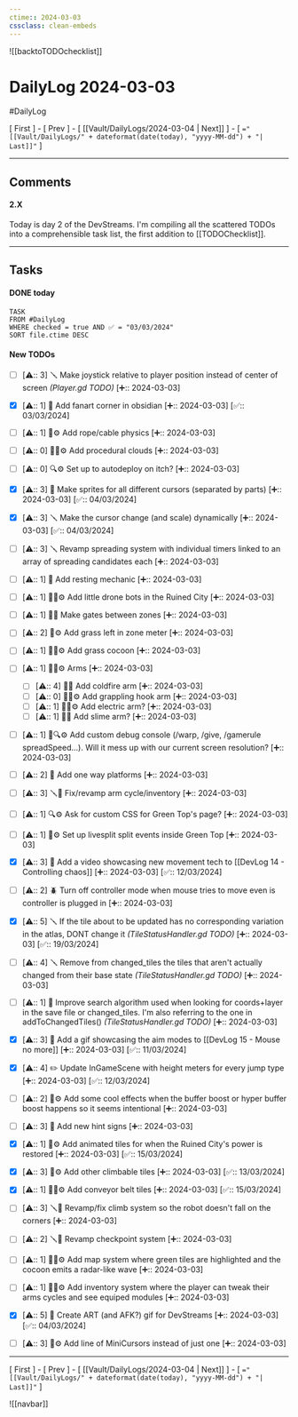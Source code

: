 ```yaml
---
ctime:: 2024-03-03
cssclass: clean-embeds
---
```

![[backtoTODOchecklist]]
# DailyLog 2024-03-03

#DailyLog

\[ First \] - \[ Prev \] - \[ [[Vault/DailyLogs/2024-03-04 | Next]] \] - \[ `="[[Vault/DailyLogs/" + dateformat(date(today), "yyyy-MM-dd") + "| Last]]"` \]

---

## Comments

#### 2.X

Today is day 2 of the DevStreams. I'm compiling all the scattered TODOs into a comprehensible task list, the first addition to [[TODOChecklist]].



---

## Tasks
#### DONE today
```dataview
TASK
FROM #DailyLog
WHERE checked = true AND ✅ = "03/03/2024"
SORT file.ctime DESC
```


#### New TODOs
- [ ] [⚠️:: 3] 🪛 Make joystick relative to player position instead of center of screen *(Player.gd TODO)* [➕:: 2024-03-03]
- [x] [⚠️:: 1] 📓 Add fanart corner in obsidian [➕:: 2024-03-03] [✅:: 03/03/2024]
- [ ] [⚠️:: 1] 🔧⚙️ Add rope/cable physics [➕:: 2024-03-03]
- [ ] [⚠️:: 0] 🎨🔧⚙️ Add procedural clouds [➕:: 2024-03-03]
- [ ] [⚠️:: 0] 🔍⚙️ Set up to autodeploy on itch? [➕:: 2024-03-03]
- [x] [⚠️:: 3] 🎨 Make sprites for all different cursors (separated by parts) [➕:: 2024-03-03] [✅:: 04/03/2024]
- [x] [⚠️:: 3] 🪛 Make the cursor change (and scale) dynamically [➕:: 2024-03-03] [✅:: 04/03/2024]
- [ ] [⚠️:: 3] 🪛 Revamp spreading system with individual timers linked to an array of spreading candidates each [➕:: 2024-03-03]
- [ ] [⚠️:: 1] 🔧 Add resting mechanic [➕:: 2024-03-03]
- [ ] [⚠️:: 1] 🔧🎨⚙️ Add little drone bots in the Ruined City [➕:: 2024-03-03]
- [ ] [⚠️:: 1] 🔧🎨 Make gates between zones [➕:: 2024-03-03]
- [ ] [⚠️:: 2] 🎨⚙️ Add grass left in zone meter [➕:: 2024-03-03]
- [ ] [⚠️:: 1] 🎨🔧⚙️ Add grass cocoon [➕:: 2024-03-03]
- [ ] [⚠️:: 1] 🔧🎨⚙️ Arms [➕:: 2024-03-03]
	- [ ] [⚠️:: 4] 🔧🎨 Add coldfire arm [➕:: 2024-03-03]
	- [ ] [⚠️:: 0] 🔧🎨⚙️ Add grappling hook arm [➕:: 2024-03-03]
	- [ ] [⚠️:: 1] 🔧🎨⚙️ Add electric arm? [➕:: 2024-03-03]
	- [ ] [⚠️:: 1] 🔧🎨 Add slime arm? [➕:: 2024-03-03]
- [ ] [⚠️:: 1] 🔧🔍⚙️ Add custom debug console (/warp, /give, /gamerule spreadSpeed...). Will it mess up with our current screen resolution? [➕:: 2024-03-03]
- [ ] [⚠️:: 2] 🔧 Add one way platforms [➕:: 2024-03-03]
- [ ] [⚠️:: 3] 🪛🔧 Fix/revamp arm cycle/inventory [➕:: 2024-03-03]
- [ ] [⚠️:: 1] 🔍⚙️ Ask for custom CSS for Green Top's page? [➕:: 2024-03-03]
- [ ] [⚠️:: 1] 🔧⚙️ Set up livesplit split events inside Green Top [➕:: 2024-03-03]
- [x] [⚠️:: 3] 📓 Add a video showcasing new movement tech to [[DevLog 14 - Controlling chaos]] [➕:: 2024-03-03] [✅:: 12/03/2024]
- [ ] [⚠️:: 2] 🪲 Turn off controller mode when mouse tries to move even is controller is plugged in [➕:: 2024-03-03]
- [x] [⚠️:: 5] 🪛 If the tile about to be updated has no corresponding variation in the atlas, DONT change it *(TileStatusHandler.gd TODO)* [➕:: 2024-03-03] [✅:: 19/03/2024]
- [ ] [⚠️:: 4] 🪛 Remove from changed_tiles the tiles that aren't actually changed from their base state *(TileStatusHandler.gd TODO)* [➕:: 2024-03-03]
- [ ] [⚠️:: 1] 🧮 Improve search algorithm used when looking for coords+layer in the save file or changed_tiles. I'm also referring to the one in addToChangedTiles() *(TileStatusHandler.gd TODO)* [➕:: 2024-03-03]
- [x] [⚠️:: 3] 📓 Add a gif showcasing the aim modes to [[DevLog 15 - Mouse no more]] [➕:: 2024-03-03] [✅:: 11/03/2024]
- [x] [⚠️:: 4] ✏️ Update InGameScene with height meters for every jump type [➕:: 2024-03-03] [✅:: 12/03/2024]
- [ ] [⚠️:: 2] 🎨⚙️ Add some cool effects when the buffer boost or hyper buffer boost happens so it seems intentional [➕:: 2024-03-03]
- [ ] [⚠️:: 3] 🎨 Add new hint signs [➕:: 2024-03-03]
- [x] [⚠️:: 1] 🎨⚙️ Add animated tiles for when the Ruined City's power is restored [➕:: 2024-03-03] [✅:: 15/03/2024]
- [x] [⚠️:: 3] 🎨⚙️ Add other climbable tiles [➕:: 2024-03-03] [✅:: 13/03/2024]
- [x] [⚠️:: 1] 🎨🔧⚙️ Add conveyor belt tiles [➕:: 2024-03-03] [✅:: 15/03/2024]
- [ ] [⚠️:: 3] 🪛🔧 Revamp/fix climb system so the robot doesn't fall on the corners [➕:: 2024-03-03]
- [ ] [⚠️:: 2] 🪛🔧 Revamp checkpoint system [➕:: 2024-03-03]
- [ ] [⚠️:: 1] 🔧🎨⚙️ Add map system where green tiles are highlighted and the cocoon emits a radar-like wave [➕:: 2024-03-03]
- [ ] [⚠️:: 1] 🔧🎨⚙️ Add inventory system where the player can tweak their arms cycles and see equiped modules [➕:: 2024-03-03]
- [x] [⚠️:: 5] 🎨 Create ART (and AFK?) gif for DevStreams [➕:: 2024-03-03] [✅:: 04/03/2024]
- [ ] [⚠️:: 3] 🎨⚙️ Add line of MiniCursors instead of just one [➕:: 2024-03-03]


---

\[ First \] - \[ Prev \] - \[ [[Vault/DailyLogs/2024-03-04 | Next]] \] - \[ `="[[Vault/DailyLogs/" + dateformat(date(today), "yyyy-MM-dd") + "| Last]]"` \]

![[navbar]]